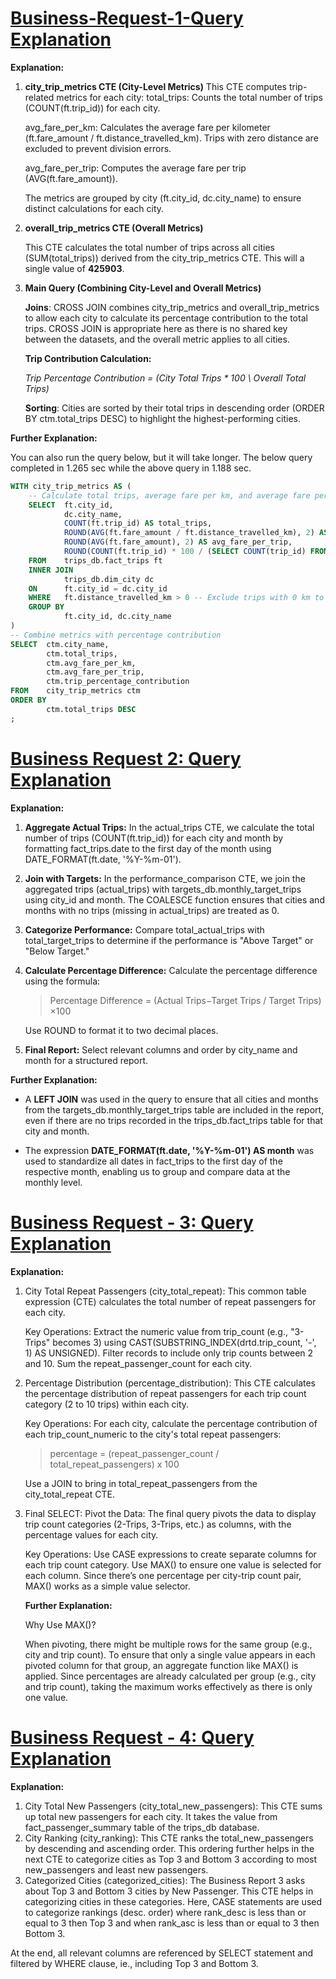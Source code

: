 # [Business-Request-1-Query Explanation](https://github.com/Anuragbiotech/Gearing-Up-Goodcabs-Performance-Metrics-to-Drive-Operational-Excellence/blob/main/Ad-hoc%20Queries/Queries%20&%20Explanation.md#business-request-1-city-level-fare-and-trip-summary-report)

**Explanation:**

1. **city_trip_metrics CTE (City-Level Metrics)**
This CTE computes trip-related metrics for each city:
total_trips: Counts the total number of trips (COUNT(ft.trip_id)) for each city.

	avg_fare_per_km: Calculates the average fare per kilometer (ft.fare_amount / ft.distance_travelled_km). Trips with zero distance are excluded to prevent division errors.

	avg_fare_per_trip: Computes the average fare per trip (AVG(ft.fare_amount)).

	The metrics are grouped by city (ft.city_id, dc.city_name) to ensure distinct calculations for each city.

2. **overall_trip_metrics CTE (Overall Metrics)**

	This CTE calculates the total number of trips across all cities (SUM(total_trips)) derived from the city_trip_metrics CTE. This will a single value of **425903**.

3. **Main Query (Combining City-Level and Overall Metrics)**

	**Joins**:
	CROSS JOIN combines city_trip_metrics and overall_trip_metrics to allow each city to calculate its percentage contribution to the total trips.
	CROSS JOIN is appropriate here as there is no shared key between the datasets, and the overall metric applies to all cities.

	**Trip Contribution Calculation:**

	_Trip Percentage Contribution = (City Total Trips * 100 \ Overall Total Trips)_ 

	**Sorting**:
	Cities are sorted by their total trips in descending order (ORDER BY ctm.total_trips DESC) to highlight the highest-performing cities.

**Further Explanation:**

You can also run the query below, but it will take longer. The below query completed in 1.265 sec while the above query in 1.188 sec.

```sql
WITH city_trip_metrics AS (
    -- Calculate total trips, average fare per km, and average fare per trip for each city
    SELECT	ft.city_id,
			dc.city_name,
			COUNT(ft.trip_id) AS total_trips,
			ROUND(AVG(ft.fare_amount / ft.distance_travelled_km), 2) AS avg_fare_per_km,
			ROUND(AVG(ft.fare_amount), 2) AS avg_fare_per_trip,
            ROUND(COUNT(ft.trip_id) * 100 / (SELECT COUNT(trip_id) FROM trips_db.fact_trips),2) as trip_percentage_contribution
    FROM	trips_db.fact_trips ft
    INNER JOIN
			trips_db.dim_city dc
	ON		ft.city_id = dc.city_id
    WHERE	ft.distance_travelled_km > 0 -- Exclude trips with 0 km to avoid division by zero. 
    GROUP BY
			ft.city_id, dc.city_name
)
-- Combine metrics with percentage contribution
SELECT	ctm.city_name,
		ctm.total_trips,
		ctm.avg_fare_per_km,
		ctm.avg_fare_per_trip,
        ctm.trip_percentage_contribution
FROM	city_trip_metrics ctm
ORDER BY
		ctm.total_trips DESC
;
```

# [Business Request 2: Query Explanation](https://github.com/Anuragbiotech/Gearing-Up-Goodcabs-Performance-Metrics-to-Drive-Operational-Excellence/blob/main/Ad-hoc%20Queries/Queries%20%26%20Explanation.md#business-request-2-monthly-city-level-trips-target-performance-report)
**Explanation:**

1. **Aggregate Actual Trips:**
In the actual_trips CTE, we calculate the total number of trips (COUNT(ft.trip_id)) for each city and month by formatting fact_trips.date to the first day of the month using DATE_FORMAT(ft.date, '%Y-%m-01').
2. **Join with Targets:**
    In the performance_comparison CTE, we join the aggregated trips (actual_trips) with targets_db.monthly_target_trips using city_id and month.
    The COALESCE function ensures that cities and months with no trips (missing in actual_trips) are treated as 0.
3. **Categorize Performance:**
Compare total_actual_trips with total_target_trips to determine if the performance is "Above Target" or "Below Target."
4. **Calculate Percentage Difference:**
Calculate the percentage difference using the formula:
	
 	> Percentage Difference = (Actual Trips−Target Trips / Target Trips​) ×100
	
 	Use ROUND to format it to two decimal places.
5. **Final Report:**
Select relevant columns and order by city_name and month for a structured report.

**Further Explanation:**

- A **LEFT JOIN** was used in the query to ensure that all cities and months from the targets_db.monthly_target_trips table are included in the report, even if there are no trips recorded in the trips_db.fact_trips table for that city and month.

- The expression **DATE_FORMAT(ft.date, '%Y-%m-01') AS month** was used to standardize all dates in fact_trips to the first day of the respective month, enabling us to group and compare data at the monthly level.

# [Business Request - 3: Query Explanation](https://github.com/Anuragbiotech/Gearing-Up-Goodcabs-Performance-Metrics-to-Drive-Operational-Excellence/blob/main/Ad-hoc%20Queries/Queries%20&%20Insights.md#business-request---3-city-level-passenger-trip-frequency-report)

**Explanation:**

1. City Total Repeat Passengers (city_total_repeat): This common table expression (CTE) calculates the total number of repeat passengers for each city.

   Key Operations:
   Extract the numeric value from trip_count (e.g., "3-Trips" becomes 3) using CAST(SUBSTRING_INDEX(drtd.trip_count, '-', 1) AS UNSIGNED).
   Filter records to include only trip counts between 2 and 10.
   Sum the repeat_passenger_count for each city.

2. Percentage Distribution (percentage_distribution): This CTE calculates the percentage distribution of repeat passengers for each trip count category (2 to 10 trips) within each city.

   Key Operations: For each city, calculate the percentage contribution of each trip_count_numeric to the city's total repeat passengers:

   	>percentage = (repeat_passenger_count / total_repeat_passengers) x 100

   Use a JOIN to bring in total_repeat_passengers from the city_total_repeat CTE.

3. Final SELECT: Pivot the Data: The final query pivots the data to display trip count categories (2-Trips, 3-Trips, etc.) as columns, with the percentage values for each city.

   Key Operations:
   Use CASE expressions to create separate columns for each trip count category.
   Use MAX() to ensure one value is selected for each column. Since there’s one percentage per city-trip count pair, MAX() works as a simple value selector.

   **Further Explanation:**

   Why Use MAX()?

   When pivoting, there might be multiple rows for the same group (e.g., city and trip count).
   To ensure that only a single value appears in each pivoted column for that group, an aggregate function like MAX() is applied. Since percentages are already calculated per group (e.g., city and trip count), taking the maximum works effectively as there is only one value.

# [Business Request - 4: Query Explanation](https://github.com/Anuragbiotech/Gearing-Up-Goodcabs-Performance-Metrics-to-Drive-Operational-Excellence/blob/main/Ad-hoc%20Queries/Queries%20&%20Insights.md#business-request---4-identify-cities-with-highest-and-lowest-total-new-passengers)

**Explanation:**

1. City Total New Passengers (city_total_new_passengers): This CTE sums up total new passengers for each city. It takes the value from fact_passenger_summary table of the trips_db database.
2. City Ranking (city_ranking): This CTE ranks the total_new_passengers by descending and ascending order. This ordering further helps in the next CTE to categorize cities as Top 3 and Bottom 3 according to most new_passengers and least new passengers.
3. Categorized Cities (categorized_cities): The Business Report 3 asks about Top 3 and Bottom 3 cities by New Passenger. This CTE helps in categorizing cities in these categories. 
Here, CASE statements are used to categorize rankings (desc. order) where rank_desc is less than or equal to 3 then Top 3 and when rank_asc is less than or equal to 3 then Bottom 3.

At the end, all relevant columns are referenced by SELECT statement and filtered by WHERE clause, ie., including Top 3 and Bottom 3.

